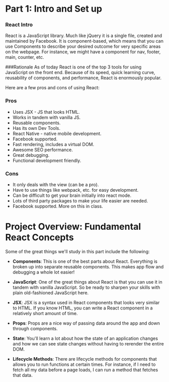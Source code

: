 # Part 1: Intro and Set up

### React Intro
React is a JavaScript library. Much like jQuery it is a single file, created and maintained by Facebook. It is component-based, which means that you can use Components to describe your desired outcome for very specific areas on the webpage. For instance, we might have a component for nav, footer, main, counter, etc. 

###Rationale
As of today React is one of the top 3 tools for using JavaScript on the front end. Because of its speed, quick learning curve, reusability of components, and performance, React is enormously popular.

Here are a few pros and cons of using React:

### Pros
- Uses JSX - JS that looks HTML.
- Works in tandem with vanilla JS.
- Reusable components.
- Has its own Dev Tools.
- React Native - native mobile development.
- Facebook supported.
- Fast rendering, includes a virtual DOM.
- Awesome SEO performance.
- Great debugging.
- Functional development friendly.

### Cons
- It only deals with the view (can be a pro).
- Have to use things like webpack, etc. for easy development.
- Can be difficult to get your brain initially into react mode.
- Lots of third party packages to make your life easier are needed.
- Facebook supported. More on this in class. 

# Project Overview: Fundamental React Concepts

Some of the great things we'll study in this part include the following:

- **Components**: This is one of the best parts about React. Everything is broken up into separate reusable components. This makes app flow and debugging a whole lot easier!

- **JavaScript**: One of the great things about React is that you can use it in tandem with vanilla JavaScript. So be ready to sharpen your skills with plain old-fashioned JavaScript here.

- **JSX**: JSX is a syntax used in React components that looks very similar to HTML. If you know HTML, you can write a React component in a relatively short amount of time.

- **Props**: Props are a nice way of passing data around the app and down through components. 

- **State**: You'll learn a lot about how the state of an application changes and how we can see state changes without having to rerender the entire DOM.

- **Lifecycle Methods**: There are lifecycle methods for components that allows you to run functions at certain times. For instance, if I need to fetch all my data before a page loads, I can run a method that fetches that data. 

